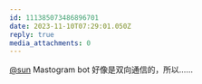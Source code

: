 ```yaml
---
id: 111385073486896701
date: 2023-11-10T07:29:01.050Z
reply: true
media_attachments: 0
---
```


[@sun](https://jiong.us/@sun) Mastogram bot 好像是双向通信的，所以……


